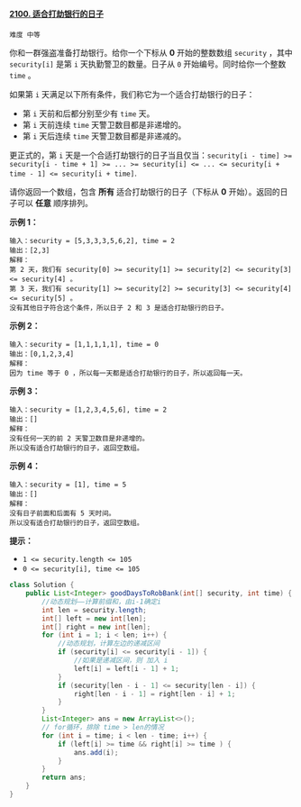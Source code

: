 #### [2100. 适合打劫银行的日子](https://leetcode-cn.com/problems/find-good-days-to-rob-the-bank/)

`难度 中等`



你和一群强盗准备打劫银行。给你一个下标从 **0** 开始的整数数组 `security` ，其中 `security[i]` 是第 `i` 天执勤警卫的数量。日子从 `0` 开始编号。同时给你一个整数 `time` 。

如果第 `i` 天满足以下所有条件，我们称它为一个适合打劫银行的日子：

- 第 `i` 天前和后都分别至少有 `time` 天。
- 第 `i` 天前连续 `time` 天警卫数目都是非递增的。
- 第 `i` 天后连续 `time` 天警卫数目都是非递减的。

更正式的，第 `i` 天是一个合适打劫银行的日子当且仅当：`security[i - time] >= security[i - time + 1] >= ... >= security[i] <= ... <= security[i + time - 1] <= security[i + time]`.

请你返回一个数组，包含 **所有** 适合打劫银行的日子（下标从 **0** 开始）。返回的日子可以 **任意** 顺序排列。

 

**示例 1：**

```
输入：security = [5,3,3,3,5,6,2], time = 2
输出：[2,3]
解释：
第 2 天，我们有 security[0] >= security[1] >= security[2] <= security[3] <= security[4] 。
第 3 天，我们有 security[1] >= security[2] >= security[3] <= security[4] <= security[5] 。
没有其他日子符合这个条件，所以日子 2 和 3 是适合打劫银行的日子。
```

**示例 2：**

```
输入：security = [1,1,1,1,1], time = 0
输出：[0,1,2,3,4]
解释：
因为 time 等于 0 ，所以每一天都是适合打劫银行的日子，所以返回每一天。
```

**示例 3：**

```
输入：security = [1,2,3,4,5,6], time = 2
输出：[]
解释：
没有任何一天的前 2 天警卫数目是非递增的。
所以没有适合打劫银行的日子，返回空数组。
```

**示例 4：**

```
输入：security = [1], time = 5
输出：[]
解释：
没有日子前面和后面有 5 天时间。
所以没有适合打劫银行的日子，返回空数组。
```

 

**提示：**

- `1 <= security.length <= 105`
- `0 <= security[i], time <= 105`



```java
class Solution {
    public List<Integer> goodDaysToRobBank(int[] security, int time) {
        //动态规划——计算前缀和，由i-1确定i
        int len = security.length;
        int[] left = new int[len];
        int[] right = new int[len];
        for (int i = 1; i < len; i++) {
            //动态规划，计算左边的递减区间
            if (security[i] <= security[i - 1]) {
                //如果是递减区间，则 加入 i
                left[i] = left[i - 1] + 1;
            }
            if (security[len - i - 1] <= security[len - i]) {
                right[len - i - 1] = right[len - i] + 1;
            }
        }
        List<Integer> ans = new ArrayList<>();
        // for循环，排除 time > len的情况
        for (int i = time; i < len - time; i++) {
            if (left[i] >= time && right[i] >= time ) {
                ans.add(i);
            }
        }
        return ans;
    }
}
```

